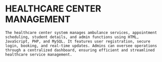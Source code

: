 # HEALTHCARE CENTER MANAGEMENT
    The healthcare center system manages ambulance services, appointment scheduling, student details, and admin functions using HTML, JavaScript, PHP, and MySQL. It features user registration, secure login, booking, and real-time updates. Admins can oversee operations through a centralized dashboard, ensuring efficient and streamlined healthcare service management.
